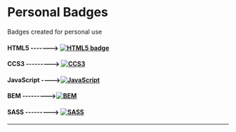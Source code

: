 # Personal Badges
Badges created for personal use

#### HTML5 -------> [![HTML5 badge](https://img.shields.io/static/v1?label=&message=HTML5&color=orange&logo=html5&logoColor=white "HTML5 badge")](https://html.spec.whatwg.org/multipage/ "HTML5 badge")

#### CCS3 ---------> [![CCS3](https://img.shields.io/static/v1?label=&message=CSS3&color=blue&logo=css3&logoColor=white "CCS3")](https://www.w3.org/Style/CSS/ "CCS3")

#### JavaScript ---->[![JavaScript](https://img.shields.io/static/v1?label=&message=JavaScript&color=black&logo=javascript&logoColor=yellow "JavaScript")](https://developer.mozilla.org/en-US/docs/Web/JavaScript "JavaScript")

#### BEM --------->[![BEM](https://img.shields.io/static/v1?label=&message=BEM%20Methodology&color=lightgrey&logo=bem&logoColor=black "BEM")](https://en.bem.info/methodology/ "BEM")

#### SASS ---------> [![SASS](https://img.shields.io/static/v1?label=&message=SASS&color=fcfcfc&logo=SASS&logoColor=white%20%22SASS%22 "SASS")](https://sass-lang.com/ "SASS")

-------
